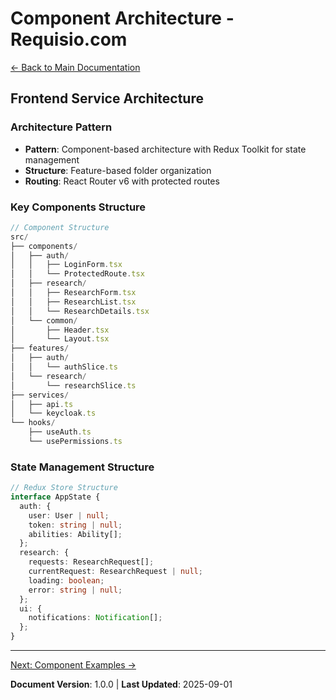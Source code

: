 # Component Architecture - Requisio.com

[← Back to Main Documentation](./readme.md)

## Frontend Service Architecture

### Architecture Pattern
- **Pattern**: Component-based architecture with Redux Toolkit for state management
- **Structure**: Feature-based folder organization
- **Routing**: React Router v6 with protected routes

### Key Components Structure

```typescript
// Component Structure
src/
├── components/
│   ├── auth/
│   │   ├── LoginForm.tsx
│   │   └── ProtectedRoute.tsx
│   ├── research/
│   │   ├── ResearchForm.tsx
│   │   ├── ResearchList.tsx
│   │   └── ResearchDetails.tsx
│   └── common/
│       ├── Header.tsx
│       └── Layout.tsx
├── features/
│   ├── auth/
│   │   └── authSlice.ts
│   └── research/
│       └── researchSlice.ts
├── services/
│   ├── api.ts
│   └── keycloak.ts
└── hooks/
    ├── useAuth.ts
    └── usePermissions.ts
```

### State Management Structure

```typescript
// Redux Store Structure
interface AppState {
  auth: {
    user: User | null;
    token: string | null;
    abilities: Ability[];
  };
  research: {
    requests: ResearchRequest[];
    currentRequest: ResearchRequest | null;
    loading: boolean;
    error: string | null;
  };
  ui: {
    notifications: Notification[];
  };
}
```

---

[Next: Component Examples →](./04-component-examples.md)

**Document Version**: 1.0.0 | **Last Updated**: 2025-09-01